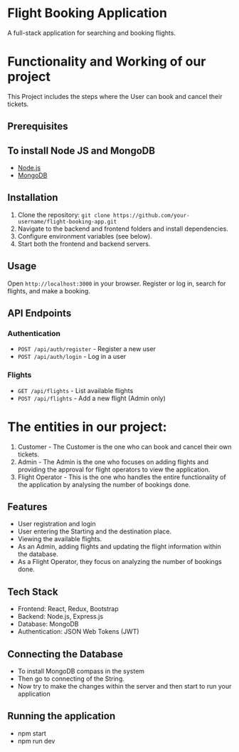 # Flight Booking Application
A full-stack application for searching and booking flights.

# Functionality and Working of our project
This Project includes the steps where the User can book and cancel their tickets.

## Prerequisites
## To install Node JS and MongoDB
- [Node.js](https://nodejs.org/) 
- [MongoDB](https://www.mongodb.com/try/download/community) 

## Installation
1. Clone the repository: `git clone https://github.com/your-username/flight-booking-app.git`
2. Navigate to the backend and frontend folders and install dependencies.
3. Configure environment variables (see below).
4. Start both the frontend and backend servers.

## Usage
Open `http://localhost:3000` in your browser. Register or log in, search for flights, and make a booking.

## API Endpoints
### Authentication
- `POST /api/auth/register` - Register a new user
- `POST /api/auth/login` - Log in a user

### Flights
- `GET /api/flights` - List available flights
- `POST /api/flights` - Add a new flight (Admin only)

# The entities in our project:
1. Customer - The Customer is the one who can book and cancel their own tickets.
2. Admin - The Admin is the one who focuses on adding flights and providing the approval for flight operators to view the application.
3. Flight Operator -  This is the one who handles the entire functionality of the application by analysing the number of bookings done.

## Features
- User registration and login
- User entering the Starting and the destination place.
- Viewing the available flights.
- As an Admin, adding flights and updating the flight information within the database.
- As a Flight Operator, they focus on analyzing the number of bookings done.

## Tech Stack
- Frontend: React, Redux, Bootstrap
- Backend: Node.js, Express.js
- Database: MongoDB
- Authentication: JSON Web Tokens (JWT)

## Connecting the Database
- To install MongoDB compass in the system
- Then go to connecting of the String.
- Now try to make the changes within the server and then start to run your application

## Running the application
- npm start
- npm run dev
